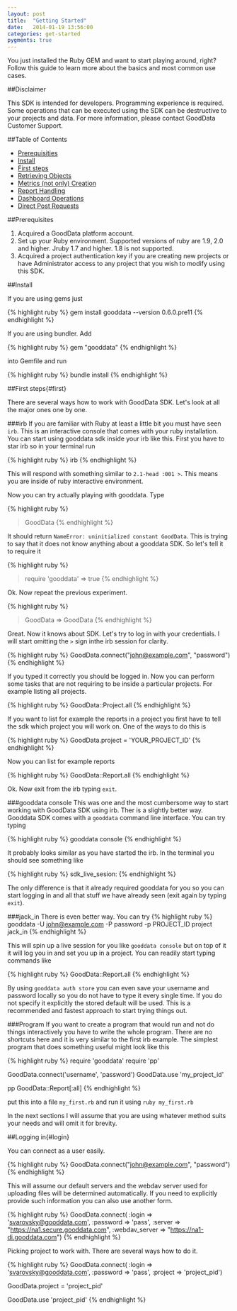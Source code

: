 ```yaml
---
layout: post
title:  "Getting Started"
date:   2014-01-19 13:56:00
categories: get-started
pygments: true
---
```


You just installed the Ruby GEM and want to start playing around, right? Follow this guide to learn more about the basics and most common use cases.  

##Disclaimer

This SDK is intended for developers. Programming experience is required. Some operations that can be executed using the SDK can be destructive to your projects and data. For more information, please contact GoodData Customer Support.

##Table of Contents

- [Prerequisities](#prerequisites)
- [Install](#install)
- [First steps](#first)
- [Retrieving Objects](#retrieve)
- [Metrics (not only) Creation](#metrics)
- [Report Handling](#reports)
- [Dashboard Operations](#dashboards)
- [Direct Post Requests](#direct)

##Prerequisites

1. Acquired a GoodData platform account.
2. Set up your Ruby environment. Supported versions of ruby are 1.9, 2.0 and higher. Jruby 1.7 and higher. 1.8 is not supported.
3. Acquired a project authentication key if you are creating new projects or have Administrator access to any project that you wish to modify using this SDK.

##Install

If you are using gems just

{% highlight ruby %}
gem install gooddata --version 0.6.0.pre11
{% endhighlight %}

If you are using bundler. Add

{% highlight ruby %}
gem "gooddata"
{% endhighlight %}

into Gemfile and run

{% highlight ruby %}
bundle install
{% endhighlight %}

##First steps{#first}

There are several ways how to work with GoodData SDK. Let's look at all the major ones one by one.

###irb
If you are familiar with Ruby at least a little bit you must have seen `irb`. This is an interactive console that comes with your ruby installation. You can start using gooddata sdk inside your irb like this. First you have to star irb so in your terminal run

{% highlight ruby %}
  irb
{% endhighlight %}

This will respond with something similar to `2.1-head :001 >`. This means you are inside of ruby interactive environment.

Now you can try actually playing with gooddata. Type

{% highlight ruby %}
  > GoodData
{% endhighlight %}

It should return `NameError: uninitialized constant GoodData`. This is trying to say that it does not know anything about a gooddata SDK. So let's tell it to require it

{% highlight ruby %}
  > require 'gooddata'
  => true
{% endhighlight %}

Ok. Now repeat the previous experiment.

{% highlight ruby %}
  > GoodData
  => GoodData
{% endhighlight %}

Great. Now it knows about SDK. Let's try to log in with your credentials. I will start omitting the `>` sign inthe irb session for clarity.

{% highlight ruby %}
  GoodData.connect("john@example.com", "password")
{% endhighlight %}

If you typed it correctly you should be logged in. Now you can perform some tasks that are not requiring to be inside a particular projects. For example listing all projects.

{% highlight ruby %}
  GoodData::Project.all
{% endhighlight %}

If you want to list for example the reports in a project you first have to tell the sdk which project you will work on. One of the ways to do this is

{% highlight ruby %}
  GoodData.project = 'YOUR_PROJECT_ID'
{% endhighlight %}

Now you can list for example reports

{% highlight ruby %}
  GoodData::Report.all
{% endhighlight %}

Ok. Now exit from the irb typing `exit`.

###gooddata console
This was one and the most cumbersome way to start working with GoodData SDK using irb. Ther is a slightly better way. Gooddata SDK comes with a `gooddata` command line interface. You can try typing

{% highlight ruby %}
  gooddata console
{% endhighlight %}

It probably looks similar as you have started the irb. In the terminal you should see something like

{% highlight ruby %}
  sdk_live_sesion:
{% endhighlight %}

The only difference is that it already required gooddata for you so you can start logging in and all that stuff we have already seen (exit again by typing `exit`).

###jack_in
There is even better way. You can try
{% highlight ruby %}
  gooddata -U john@example.com -P password -p PROJECT_ID project jack_in
{% endhighlight %}

This will spin up a live session for you like `gooddata console` but on top of it it will log you in and set you up in a project. You can readily start typing commands like

{% highlight ruby %}
  GoodData::Report.all
{% endhighlight %}

By using `gooddata auth store` you can even save your username and password locally so you do not have to type it every single time. If you do not specify it explicitly the stored default will be used. This is a recommended and fastest approach to start trying things out.

###Program
If you want to create a program that would run and not do things interactively you have to write the whole program. There are no shortcuts here and it is very similar to the first irb example. The simplest program that does something useful might look like this

{% highlight ruby %}
  require 'gooddata'
  require 'pp'

  GoodData.connect('username', 'password')
  GoodData.use 'my_project_id'

  pp GoodData::Report[:all]
{% endhighlight %}

put this into a file `my_first.rb` and run it using `ruby my_first.rb`

In the next sections I will assume that you are using whatever method suits your needs and will omit it for brevity.

##Logging in{#login}

You can connect as a user easily.

{% highlight ruby %}
GoodData.connect("john@example.com", "password")
{% endhighlight %}

This will assume our default servers and the webdav server used for uploading files will be determined automatically. If you need to explicitly provide such information you can also use another form.

{% highlight ruby %}
GoodData.connect( :login => 'svarovsky@gooddata.com',
                  :password => 'pass',
                  :server => "https://na1.secure.gooddata.com",
                  :webdav_server => "https://na1-di.gooddata.com")
{% endhighlight %}

Picking project to work with. There are several ways how to do it.

{% highlight ruby %}
GoodData.connect( :login => 'svarovsky@gooddata.com',
                  :password => 'pass',
                  :project => 'project_pid')

GoodData.project = 'project_pid'

GoodData.use 'project_pid'
{% endhighlight %}
